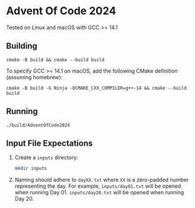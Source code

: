 # Advent Of Code 2024

Tested on Linux and macOS with GCC >= 14.1

## Building

```
cmake -B build && cmake --build build
```

To specify GCC >= 14.1 on macOS, add the following CMake definition (assuming homebrew):
```
cmake -B build -G Ninja -DCMAKE_CXX_COMPILER=g++-14 && cmake --build build
```

## Running

```
./build/AdventOfCode2024
```

## Input File Expectations

1. Create a `inputs` directory:

   ```bash
   mkdir inputs
   ```

2. Naming should adhere to `dayXX.txt` where `XX` is a zero-padded number representing the day. For example, `inputs/day01.txt` will be opened when running Day 01. `inputs/day20.txt` will be opened when running Day 20.
